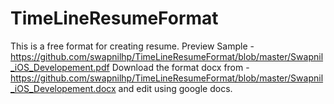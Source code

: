 # TimeLineResumeFormat

This is a free format for creating resume.
Preview Sample -  https://github.com/swapnilhp/TimeLineResumeFormat/blob/master/Swapnil_iOS_Developement.pdf
Download the format docx from - https://github.com/swapnilhp/TimeLineResumeFormat/blob/master/Swapnil_iOS_Developement.docx
and edit using google docs.
